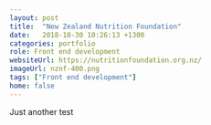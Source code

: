 ```yaml
---
layout: post
title:  "New Zealand Nutrition Foundation"
date:   2018-10-30 10:26:13 +1300
categories: portfolio
role: Front end development
websiteUrl: https://nutritionfoundation.org.nz/
imageUrl: nznf-400.png
tags: ["Front end development"]
home: false
---
```

Just another test
